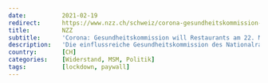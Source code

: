 ```yaml
---
date:          2021-02-19
redirect:      https://www.nzz.ch/schweiz/corona-gesundheitskommission-will-restaurants-am-22-maerz-oeffnen-ld.1602801
title:         NZZ
subtitle:      'Corona: Gesundheitskommission will Restaurants am 22. März öffnen'
description:   'Die einflussreiche Gesundheitskommission des Nationalrats will dem Bundesrat das Heft aus der Hand nehmen. Mit einem kleinen Trick will sie ihn zwingen, Gastro- und Kulturbetriebe sowie Fitnesszentren deutlich früher zu öffnen.'
country:       [CH]
categories:    [Widerstand, MSM, Politik]
tags:          [lockdown, paywall]
---
```

